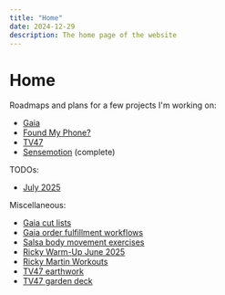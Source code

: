 ```yaml
---
title: "Home"
date: 2024-12-29
description: The home page of the website
---
```


# Home

Roadmaps and plans for a few projects I'm working on:

- [Gaia](/roadmaps/gaia/)
- [Found My Phone?](/roadmaps/foundmyphone/)
- [TV47](/roadmaps/tv47/)
- [Sensemotion](/roadmaps/sensemotion/) (complete)

TODOs:

- [July 2025](/tomorrow-lists/2025-07/)

Miscellaneous:

- [Gaia cut lists](/gaia/cut-lists)
- [Gaia order fulfillment workflows](/gaia/order-fulfillment-workflows)
- [Salsa body movement exercises](/dance/salsa-body-movement)
- [Ricky Warm-Up June 2025](/ricky/warm-up-2025-06)
- [Ricky Martin Workouts](/ricky/martin-2025-06)
- [TV47 earthwork](/tv47/earthwork)
- [TV47 garden deck](/tv47/garden-deck)
